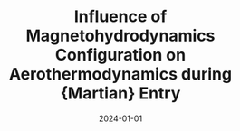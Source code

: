 ---
title: "Influence of Magnetohydrodynamics Configuration on Aerothermodynamics during {Martian} Entry"
collection: publications
permalink: /publication/2024-mhd-martian-entry
excerpt: "**Sharma, Vatsalya**, and Giangaspero, Vincent and Poedts, Stefaan and Lani, Andrea"
date: 2024-01-01
venue: "Physics of Fluids"
paperurl: "https://doi.org/10.1063/5.0191101"
---